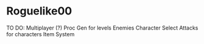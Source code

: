 # Roguelike00
TO DO:
Multiplayer (?)
Proc Gen for levels
Enemies
Character Select
Attacks for characters
Item System